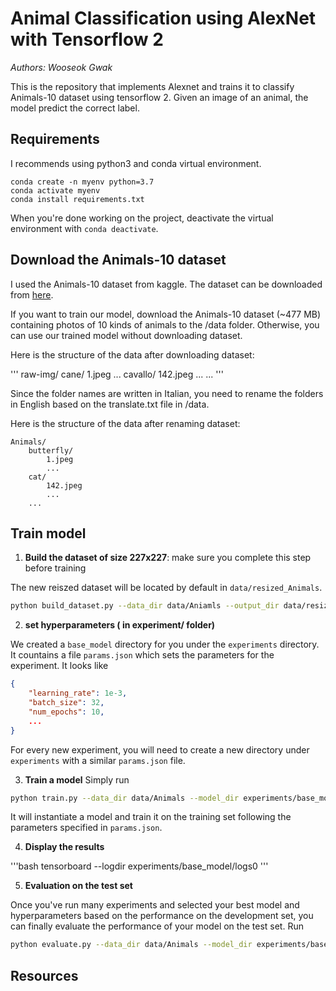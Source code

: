 # Animal Classification using AlexNet with Tensorflow 2

_Authors: Wooseok Gwak_

This is the repository that implements Alexnet and trains it to classify Animals-10 dataset using tensorflow 2. Given an image of an animal, the model predict the correct label.


## Requirements

I recommends using python3 and conda virtual environment.

```
conda create -n myenv python=3.7
conda activate myenv
conda install requirements.txt
```

When you're done working on the project, deactivate the virtual environment with `conda deactivate`.


## Download the Animals-10 dataset

I used the Animals-10 dataset from kaggle. The dataset can be downloaded from [here](https://www.kaggle.com/alessiocorrado99/animals10).

If you want to train our model, download the Animals-10 dataset (~477 MB) containing photos of 10 kinds of animals to the /data folder. Otherwise, you can use our trained model without downloading dataset.

Here is the structure of the data after downloading dataset:

'''
raw-img/
    cane/
        1.jpeg
        ...
    cavallo/
        142.jpeg
        ...
    ...
'''

Since the folder names are written in Italian, you need to rename the folders in English based on the translate.txt file in /data.

Here is the structure of the data after renaming dataset:

```
Animals/
    butterfly/
        1.jpeg
        ...
    cat/
        142.jpeg
        ...
    ...
```


## Train model

1. **Build the dataset of size 227x227**: make sure you complete this step before training

The new reiszed dataset will be located by default in `data/resized_Animals`.

```bash
python build_dataset.py --data_dir data/Aniamls --output_dir data/resized_Animals
```

2. **set hyperparameters ( in experiment/ folder)** 

We created a `base_model` directory for you under the `experiments` directory. It countains a file `params.json` which sets the parameters for the experiment. It looks like

```json
{
    "learning_rate": 1e-3,
    "batch_size": 32,
    "num_epochs": 10,
    ...
}
```

For every new experiment, you will need to create a new directory under `experiments` with a similar `params.json` file.

3. **Train a model** Simply run

```bash
python train.py --data_dir data/Animals --model_dir experiments/base_model
```

It will instantiate a model and train it on the training set following the parameters specified in `params.json`.

4. **Display the results** 

'''bash
tensorboard --logdir experiments/base_model/logs0
'''

5. **Evaluation on the test set** 

Once you've run many experiments and selected your best model and hyperparameters based on the performance on the development set, you can finally evaluate the performance of your model on the test set. Run

```bash
python evaluate.py --data_dir data/Animals --model_dir experiments/base_model
```


## Resources

